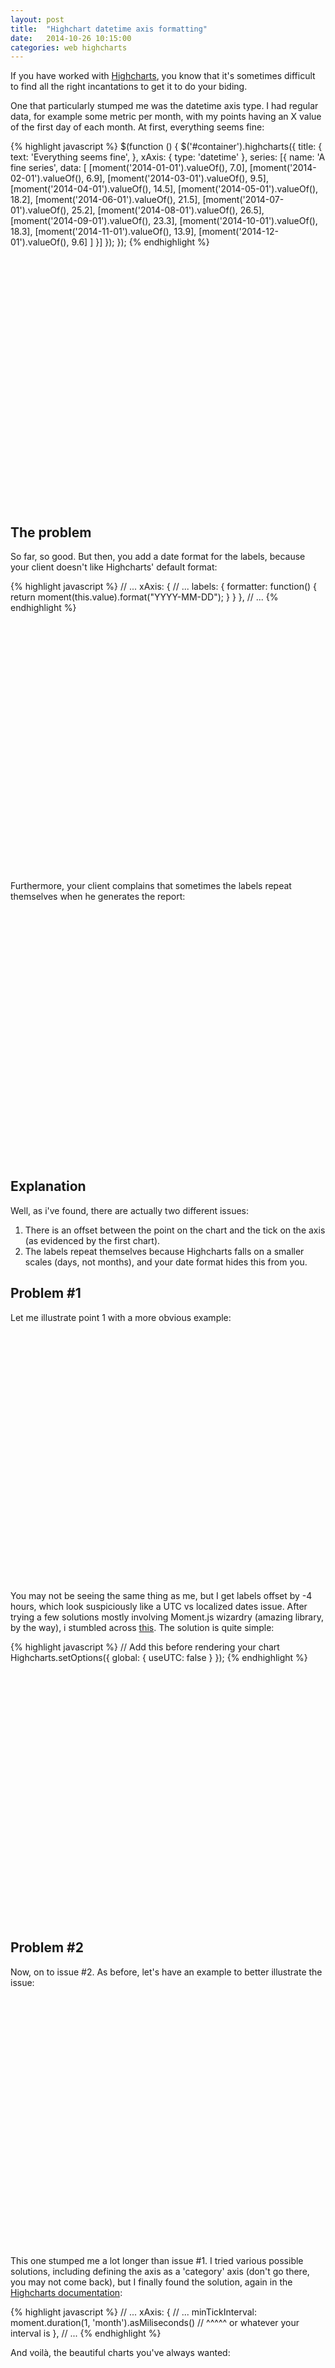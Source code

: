 ```yaml
---
layout: post
title:  "Highchart datetime axis formatting"
date:   2014-10-26 10:15:00
categories: web highcharts
---
```

<script src="https://ajax.googleapis.com/ajax/libs/jquery/1.8.2/jquery.min.js"></script>
<script src="https://momentjs.com/downloads/moment.js"></script>
<script src="https://code.highcharts.com/4.0.3/highcharts.js"></script>

If you have worked with [Highcharts][highcharts], you know that it's sometimes difficult to find all the right incantations to get it to do your biding.

One that particularly stumped me was the datetime axis type. I had regular data, for example some metric per month, with my points having an X value of the first day of each month. At first, everything seems fine:


{% highlight javascript %}
$(function () {
  $('#container').highcharts({
    title: {
      text: 'Everything seems fine',
    },
    xAxis: {
      type: 'datetime'
    },
    series: [{
      name: 'A fine series',
      data: [
        [moment('2014-01-01').valueOf(), 7.0],
        [moment('2014-02-01').valueOf(), 6.9],
        [moment('2014-03-01').valueOf(), 9.5],
        [moment('2014-04-01').valueOf(), 14.5],
        [moment('2014-05-01').valueOf(), 18.2],
        [moment('2014-06-01').valueOf(), 21.5],
        [moment('2014-07-01').valueOf(), 25.2],
        [moment('2014-08-01').valueOf(), 26.5],
        [moment('2014-09-01').valueOf(), 23.3],
        [moment('2014-10-01').valueOf(), 18.3],
        [moment('2014-11-01').valueOf(), 13.9],
        [moment('2014-12-01').valueOf(), 9.6]
      ]
    }]
  });
});
{% endhighlight %}

<div id="container-fine" style="min-width: 310px; height: 400px; margin: 0 auto"></div>

<script type="text/javascript">
$(function () {
  $('#container-fine').highcharts({
    title: {
      text: 'Everything seems fine',
    },
    xAxis: {
      type: 'datetime',
    },
    series: [{
      name: 'See? Fine.',
      data: [
        [moment('2014-01-01').valueOf(), 7.0],
        [moment('2014-02-01').valueOf(), 6.9],
        [moment('2014-03-01').valueOf(), 9.5],
        [moment('2014-04-01').valueOf(), 14.5],
        [moment('2014-05-01').valueOf(), 18.2],
        [moment('2014-06-01').valueOf(), 21.5],
        [moment('2014-07-01').valueOf(), 25.2],
        [moment('2014-08-01').valueOf(), 26.5],
        [moment('2014-09-01').valueOf(), 23.3],
        [moment('2014-10-01').valueOf(), 18.3],
        [moment('2014-11-01').valueOf(), 13.9],
        [moment('2014-12-01').valueOf(), 9.6]
      ]
    }]
  });
});
</script>

The problem
-----------

So far, so good. But then, you add a date format for the labels, because your client doesn't like Highcharts' default format:

{% highlight javascript %}
    // ...
    xAxis: {
      // ...
      labels: {
        formatter: function() {
          return moment(this.value).format("YYYY-MM-DD");
        }
      }
    },
    // ...
{% endhighlight %}

<div id="container-offbyone" style="min-width: 310px; height: 400px; margin: 0 auto"></div>

<script type="text/javascript">
$(function () {
  $('#container-offbyone').highcharts({
    title: {
      text: 'My Labels!',
    },
    xAxis: {
      type: 'datetime',
      labels: {
        formatter: function() {
          return moment(this.value).format("YYYY-MM");
        }
      }
    },
    series: [{
      name: 'What happened to my labels?!?',
      data: [
        [moment('2014-01-01').valueOf(), 7.0],
        [moment('2014-02-01').valueOf(), 6.9],
        [moment('2014-03-01').valueOf(), 9.5],
        [moment('2014-04-01').valueOf(), 14.5],
        [moment('2014-05-01').valueOf(), 18.2],
        [moment('2014-06-01').valueOf(), 21.5],
        [moment('2014-07-01').valueOf(), 25.2],
        [moment('2014-08-01').valueOf(), 26.5],
        [moment('2014-09-01').valueOf(), 23.3],
        [moment('2014-10-01').valueOf(), 18.3],
        [moment('2014-11-01').valueOf(), 13.9],
        [moment('2014-12-01').valueOf(), 9.6]
      ]
    }]
  });
});
</script>

Furthermore, your client complains that sometimes the labels repeat themselves when he generates the report:

<div id="container-repeatingdates" style="min-width: 310px; height: 400px; margin: 0 auto"></div>

<script type="text/javascript">
$(function () {
  $('#container-repeatingdates').highcharts({
    title: {
      text: 'What?',
    },
    xAxis: {
      type: 'datetime',
      labels: {
        formatter: function() {
          return moment(this.value).format("YYYY-MM");
        }
      }
    },
    series: [{
      name: 'That\'s impossible!',
      data: [
        [moment('2014-01-01').valueOf(), 7.0],
        [moment('2014-02-01').valueOf(), 6.9],
        [moment('2014-03-01').valueOf(), 9.5],

        /*
        */
      ]
    }]
  });
});
</script>

Explanation
-----------

Well, as i've found, there are actually two different issues:

1. There is an offset between the point on the chart and the tick on the axis (as evidenced by the first chart).
2. The labels repeat themselves because Highcharts falls on a smaller scales (days, not months), and your date format hides this from you.

Problem #1
----------

Let me illustrate point 1 with a more obvious example:

<div id="container-offbyone-worse" style="min-width: 310px; height: 400px; margin: 0 auto"></div>

<script type="text/javascript">
$(function () {
  $('#container-offbyone-worse').highcharts({
    title: {
      text: 'Issue #1',
    },
    xAxis: {
      type: 'datetime',
      labels: {
        formatter: function() {
          return moment(this.value).format("YYYY-MM-DD HH:mm:ss");
        }
      }
    },
    series: [{
      name: 'It should be obvious',
      data: [
        [moment('2014-01-01').valueOf(), 7.0],
        [moment('2014-01-02').valueOf(), 6.9],
        [moment('2014-01-03').valueOf(), 9.5],
        [moment('2014-01-04').valueOf(), 14.5],
        [moment('2014-01-05').valueOf(), 18.2],
        [moment('2014-01-06').valueOf(), 21.5],
        [moment('2014-01-07').valueOf(), 25.2],
        [moment('2014-01-08').valueOf(), 26.5],
        [moment('2014-01-09').valueOf(), 23.3],
        [moment('2014-01-10').valueOf(), 18.3],
        [moment('2014-01-11').valueOf(), 13.9],
        [moment('2014-01-12').valueOf(), 9.6]
      ]
    }]
  });
});
</script>

You may not be seeing the same thing as me, but I get labels offset by -4 hours, which look suspiciously like a UTC vs localized dates issue. After trying a few solutions mostly involving Moment.js wizardry (amazing library, by the way), i stumbled across [this][highcharts-useUTC-doc]. The solution is quite simple:

{% highlight javascript %}
// Add this before rendering your chart
Highcharts.setOptions({
  global: {
    useUTC: false
  }
});
{% endhighlight %}

<div id="container-offbyone-fixed" style="min-width: 310px; height: 400px; margin: 0 auto"></div>

<script type="text/javascript">
$(function () {
  Highcharts.setOptions({
    global: {
      useUTC: false
    }
  });
  $('#container-offbyone-fixed').highcharts({
    title: {
      text: 'Issue #1, fixed',
    },
    xAxis: {
      type: 'datetime',
      labels: {
        formatter: function() {
          return moment(this.value).format("YYYY-MM-DD HH:mm:ss");
        }
      }
    },
    series: [{
      name: 'Yay!',
      data: [
        [moment('2014-01-01').valueOf(), 7.0],
        [moment('2014-01-02').valueOf(), 6.9],
        [moment('2014-01-03').valueOf(), 9.5],
        [moment('2014-01-04').valueOf(), 14.5],
        [moment('2014-01-05').valueOf(), 18.2],
        [moment('2014-01-06').valueOf(), 21.5],
        [moment('2014-01-07').valueOf(), 25.2],
        [moment('2014-01-08').valueOf(), 26.5],
        [moment('2014-01-09').valueOf(), 23.3],
        [moment('2014-01-10').valueOf(), 18.3],
        [moment('2014-01-11').valueOf(), 13.9],
        [moment('2014-01-12').valueOf(), 9.6]
      ]
    }]
  });
});
</script>

Problem #2
----------

Now, on to issue #2. As before, let's have an example to better illustrate the issue:

<div id="container-repeatingdates-days" style="min-width: 310px; height: 400px; margin: 0 auto"></div>

<script type="text/javascript">
$(function () {
  $('#container-repeatingdates-days').highcharts({
    title: {
      text: 'Issue #2',
    },
    xAxis: {
      type: 'datetime',
      labels: {
        formatter: function() {
          return moment(this.value).format("YYYY-MM-DD");
        }
      }
    },
    series: [{
      name: 'Those are not months',
      data: [
        [moment('2014-01-01').valueOf(), 7.0],
        [moment('2014-02-01').valueOf(), 6.9],
        [moment('2014-03-01').valueOf(), 9.5]
      ]
    }]
  });
});
</script>

This one stumped me a lot longer than issue #1. I tried various possible solutions, including defining the axis as a 'category' axis (don't go there, you may not come back), but I finally found the solution, again in the [Highcharts documentation][highcharts-minTickInterval]:

{% highlight javascript %}
    // ...
    xAxis: {
      // ...
      minTickInterval: moment.duration(1, 'month').asMiliseconds()
      //                                   ^^^^^ or whatever your interval is
    },
    // ...
{% endhighlight %}

And voilà, the beautiful charts you've always wanted:

<div id="container-repeatingdates-fixed" style="min-width: 310px; height: 400px; margin: 0 auto"></div>

<script type="text/javascript">
$(function () {
  $('#container-repeatingdates-fixed').highcharts({
    title: {
      text: 'Issue #2, fixed',
    },
    xAxis: {
      type: 'datetime',
      minTickInterval: moment.duration(1, 'month').asMilliseconds(),
      labels: {
        formatter: function() {
          return moment(this.value).format("YYYY-MM");
        }
      }
    },
    series: [{
      name: 'Those ARE months',
      data: [
        [moment('2014-01-01').valueOf(), 7.0],
        [moment('2014-02-01').valueOf(), 6.9],
        [moment('2014-03-01').valueOf(), 9.5]
      ]
    }]
  });
});
</script>

Conclusion
----------

Highcharts is a very powerful library, but it can be hard sometimes to get it to do exactly what you want. However, as we've demonstrated here, there's usually a way. Feel free to tweet me any question.

[highcharts]:                 http://www.highcharts.com/
[highcharts-useUTC-doc]:      http://api.highcharts.com/highcharts#global.useUTC
[highcharts-minTickInterval]: http://api.highcharts.com/highcharts#xAxis.minTickInterval
